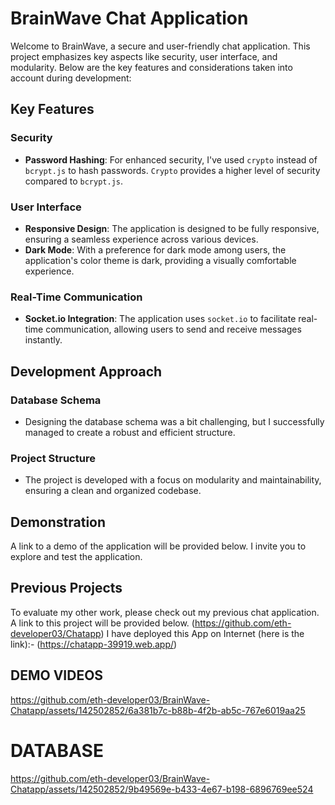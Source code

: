 # BrainWave Chat Application

Welcome to BrainWave, a secure and user-friendly chat application. This project emphasizes key aspects like security, user interface, and modularity. Below are the key features and considerations taken into account during development:

## Key Features

### Security

- **Password Hashing**: For enhanced security, I've used `crypto` instead of `bcrypt.js` to hash passwords. `Crypto` provides a higher level of security compared to `bcrypt.js`.

### User Interface

- **Responsive Design**: The application is designed to be fully responsive, ensuring a seamless experience across various devices.
- **Dark Mode**: With a preference for dark mode among users, the application's color theme is dark, providing a visually comfortable experience.

### Real-Time Communication

- **Socket.io Integration**: The application uses `socket.io` to facilitate real-time communication, allowing users to send and receive messages instantly.

## Development Approach

### Database Schema

- Designing the database schema was a bit challenging, but I successfully managed to create a robust and efficient structure.

### Project Structure

- The project is developed with a focus on modularity and maintainability, ensuring a clean and organized codebase.

## Demonstration

A link to a demo of the application will be provided below. I invite you to explore and test the application.

## Previous Projects

To evaluate my other work, please check out my previous chat application. A link to this project will be provided below.
(https://github.com/eth-developer03/Chatapp)
I have deployed this App on Internet (here is the link):- (https://chatapp-39919.web.app/)

## DEMO VIDEOS
https://github.com/eth-developer03/BrainWave-Chatapp/assets/142502852/6a381b7c-b88b-4f2b-ab5c-767e6019aa25

# DATABASE
https://github.com/eth-developer03/BrainWave-Chatapp/assets/142502852/9b49569e-b433-4e67-b198-6896769ee524
